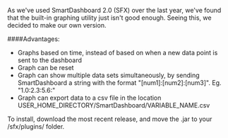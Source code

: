 As we've used SmartDashboard 2.0 (SFX) over the last year, we've found that the built-in graphing utility just isn't good enough. Seeing this, we decided to make our own version. 

####Advantages:
- Graphs based on time, instead of based on when a new data point is sent to the dashboard
- Graph can be reset
- Graph can show multiple data sets simultaneously, by sending SmartDashboard a string with the format "[num1]:[num2]:[num3]". Eg. "1.0:2.3:5.6:"
- Graph can export data to a csv file in the location USER\_HOME\_DIRECTORY/SmartDashboard/VARIABLE\_NAME.csv

To install, download the most recent release, and move the .jar to your /sfx/plugins/ folder.
